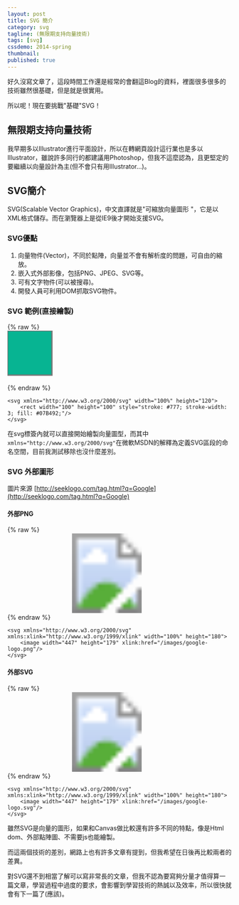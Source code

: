 ```yaml
---
layout: post
title: SVG 簡介
category: svg
tagline: (無限期支持向量技術)
tags: [svg]
cssdemo: 2014-spring
thumbnail:
published: true
---
```


好久沒寫文章了，這段時間工作還是經常的會翻這Blog的資料，裡面很多很多的技術雖然很基礎，但是就是很實用。

所以呢！現在要挑戰"基礎"SVG！

<!-- more -->

## 無限期支持向量技術

我早期多以Illustrator進行平面設計，所以在轉網頁設計這行業也是多以Illustrator，雖說許多同行的都建議用Photoshop，但我不這麼認為，且更堅定的要繼續以向量設計為主(但不會只有用Illustrator...)。

## SVG簡介

SVG(Scalable Vector Graphics)，中文直譯就是"可縮放向量圖形
"，它是以XML格式儲存。而在瀏覽器上是從IE9後才開始支援SVG。

### SVG優點

1. 向量物件(Vector)，不同於點陣，向量並不會有解析度的問題，可自由的縮放。
2. 嵌入式外部影像，包括PNG、JPEG、SVG等。
3. 可有文字物件(可以被搜尋)。
4. 開發人員可利用DOM抓取SVG物件。

### SVG 範例(直接繪製)

{% raw %}
<svg xmlns="http://www.w3.org/2000/svg" width="100%" height="120">
	<rect width="100" height="100" style="stroke: #777; stroke-width: 3; fill: #07B492;"/>
</svg>
{% endraw %}

	<svg xmlns="http://www.w3.org/2000/svg" width="100%" height="120">
		<rect width="100" height="100" style="stroke: #777; stroke-width: 3; fill: #07B492;"/>
	</svg>


在svg標簽內就可以直接開始繪製向量圖型，而其中`xmlns="http://www.w3.org/2000/svg"`在微軟MSDN的解釋為定義SVG區段的命名空間，目前我測試移除也沒什麼差別。


### SVG 外部圖形

圖片來源 [http://seeklogo.com/tag.html?q=Google](http://seeklogo.com/tag.html?q=Google)

#### 外部PNG

{% raw %}
<svg xmlns="http://www.w3.org/2000/svg" xmlns:xlink="http://www.w3.org/1999/xlink" width="100%" height="180">
	<image width="447" height="179" xlink:href="/images/google-logo.png"/>
</svg>
{% endraw %}

	<svg xmlns="http://www.w3.org/2000/svg" xmlns:xlink="http://www.w3.org/1999/xlink" width="100%" height="180">
		<image width="447" height="179" xlink:href="/images/google-logo.png"/>
	</svg>

#### 外部SVG

{% raw %}
<svg xmlns="http://www.w3.org/2000/svg" xmlns:xlink="http://www.w3.org/1999/xlink" width="100%" height="180">
	<image width="447" height="179" xlink:href="/images/google-logo.svg"/>
</svg>
{% endraw %}

	<svg xmlns="http://www.w3.org/2000/svg" xmlns:xlink="http://www.w3.org/1999/xlink" width="100%" height="180">
		<image width="447" height="179" xlink:href="/images/google-logo.svg"/>
	</svg>


雖然SVG是向量的圖形，如果和Canvas做比較還有許多不同的特點，像是Html dom、外部點陣圖、不需要js也能繪製。

而這兩個技術的差別，網路上也有許多文章有提到，但我希望在日後再比較兩者的差異。

對SVG還不到相當了解可以寫非常長的文章，但我不認為要寫夠分量才值得算一篇文章，學習過程中過度的要求，會影響到學習技術的熱誠以及效率，所以很快就會有下一篇了(應該)。
